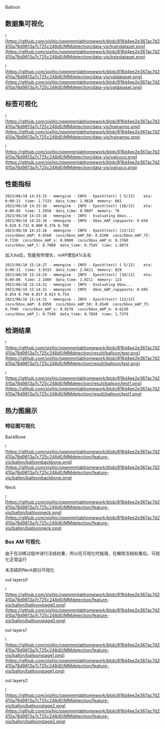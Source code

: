 Balloon

## 数据集可视化

![https://github.com/xixihic/openmmlabhomework/blob/816d4ee2e367ac7d2410a78d9813a7c725c248d0/MMdetection/data-vis/traindataset.png](https://github.com/xixihic/openmmlabhomework/blob/816d4ee2e367ac7d2410a78d9813a7c725c248d0/MMdetection/data-vis/traindataset.png)

![https://github.com/xixihic/openmmlabhomework/blob/816d4ee2e367ac7d2410a78d9813a7c725c248d0/MMdetection/data-vis/valdataset.png](https://github.com/xixihic/openmmlabhomework/blob/816d4ee2e367ac7d2410a78d9813a7c725c248d0/MMdetection/data-vis/valdataset.png)
## 标签可视化

![https://github.com/xixihic/openmmlabhomework/blob/816d4ee2e367ac7d2410a78d9813a7c725c248d0/MMdetection/data-vis/trainanno.png](https://github.com/xixihic/openmmlabhomework/blob/816d4ee2e367ac7d2410a78d9813a7c725c248d0/MMdetection/data-vis/trainanno.png)

![https://github.com/xixihic/openmmlabhomework/blob/816d4ee2e367ac7d2410a78d9813a7c725c248d0/MMdetection/data-vis/valcoco.png](https://github.com/xixihic/openmmlabhomework/blob/816d4ee2e367ac7d2410a78d9813a7c725c248d0/MMdetection/data-vis/valcoco.png)


## 性能指标

```
2023/06/10 14:33:15 - mmengine - INFO - Epoch(test) [ 5/13]    eta: 0:00:21  time: 2.7333  data_time: 1.9610  memory: 665  
2023/06/10 14:33:16 - mmengine - INFO - Epoch(test) [10/13]    eta: 0:00:04  time: 1.3958  data_time: 0.9807  memory: 78  
2023/06/10 14:33:16 - mmengine - INFO - Evaluating bbox...
2023/06/10 14:33:16 - mmengine - INFO - bbox_mAP_copypaste: 0.656 0.810 0.731 0.000 0.376 0.788
2023/06/10 14:33:16 - mmengine - INFO - Epoch(test) [13/13]    coco/bbox_mAP: 0.6560  coco/bbox_mAP_50: 0.8100  coco/bbox_mAP_75: 0.7310  coco/bbox_mAP_s: 0.0000  coco/bbox_mAP_m: 0.3760  coco/bbox_mAP_l: 0.7880  data_time: 0.7545  time: 1.0874
```

加入tta后，性能有所增长，mAP增加4%左右

```
2023/06/10 15:14:27 - mmengine - INFO - Epoch(test) [ 5/13]    eta: 0:00:31  time: 3.9333  data_time: 2.0411  memory: 829  
2023/06/10 15:14:29 - mmengine - INFO - Epoch(test) [10/13]    eta: 0:00:06  time: 2.1489  data_time: 1.0211  memory: 123  
2023/06/10 15:14:31 - mmengine - INFO - Evaluating bbox...
2023/06/10 15:14:31 - mmengine - INFO - bbox_mAP_copypaste: 0.695 0.854 0.794 0.017 0.623 0.754
2023/06/10 15:14:31 - mmengine - INFO - Epoch(test) [13/13]    coco/bbox_mAP: 0.6950  coco/bbox_mAP_50: 0.8540  coco/bbox_mAP_75: 0.7940  coco/bbox_mAP_s: 0.0170  coco/bbox_mAP_m: 0.6230  coco/bbox_mAP_l: 0.7540  data_time: 0.7858  time: 1.7379
```



## 检测结果

![https://github.com/xixihic/openmmlabhomework/blob/816d4ee2e367ac7d2410a78d9813a7c725c248d0/MMdetection/result/balloon/test.png](https://github.com/xixihic/openmmlabhomework/blob/816d4ee2e367ac7d2410a78d9813a7c725c248d0/MMdetection/result/balloon/test.png)

![https://github.com/xixihic/openmmlabhomework/blob/816d4ee2e367ac7d2410a78d9813a7c725c248d0/MMdetection/result/balloon/test1.png](https://github.com/xixihic/openmmlabhomework/blob/816d4ee2e367ac7d2410a78d9813a7c725c248d0/MMdetection/result/balloon/test1.png)

## 热力图展示

### 特征图可视化

BackBone

![https://github.com/xixihic/openmmlabhomework/blob/816d4ee2e367ac7d2410a78d9813a7c725c248d0/MMdetection/feature-vis/ballon/balloonbackbone.png](https://github.com/xixihic/openmmlabhomework/blob/816d4ee2e367ac7d2410a78d9813a7c725c248d0/MMdetection/feature-vis/ballon/balloonbackbone.png)

Neck

![https://github.com/xixihic/openmmlabhomework/blob/816d4ee2e367ac7d2410a78d9813a7c725c248d0/MMdetection/feature-vis/ballon/balloonneck.png](https://github.com/xixihic/openmmlabhomework/blob/816d4ee2e367ac7d2410a78d9813a7c725c248d0/MMdetection/feature-vis/ballon/balloonneck.png)

### Box AM 可视化

由于在训练过程中进行冻结权重，所以在可视化时报错，在解除冻结权重后，可视化正常运行

未冻结的Neck部分可视化

out layers0

![https://github.com/xixihic/openmmlabhomework/blob/816d4ee2e367ac7d2410a78d9813a7c725c248d0/MMdetection/feature-vis/ballon/balloonstage0.png](https://github.com/xixihic/openmmlabhomework/blob/816d4ee2e367ac7d2410a78d9813a7c725c248d0/MMdetection/feature-vis/ballon/balloonstage0.png)

out layers1

![https://github.com/xixihic/openmmlabhomework/blob/816d4ee2e367ac7d2410a78d9813a7c725c248d0/MMdetection/feature-vis/ballon/balloonstage1.png](https://github.com/xixihic/openmmlabhomework/blob/816d4ee2e367ac7d2410a78d9813a7c725c248d0/MMdetection/feature-vis/ballon/balloonstage1.png)

out layers2

![https://github.com/xixihic/openmmlabhomework/blob/816d4ee2e367ac7d2410a78d9813a7c725c248d0/MMdetection/feature-vis/ballon/balloonstage2.png](https://github.com/xixihic/openmmlabhomework/blob/816d4ee2e367ac7d2410a78d9813a7c725c248d0/MMdetection/feature-vis/ballon/balloonstage2.png)

